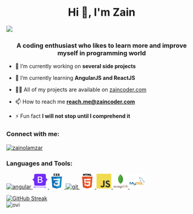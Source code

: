 <h1 align="center">Hi 👋, I'm Zain</h1>
<img src="github-header-image.png">
<h3 align="center">A coding enthusiast who likes to learn more and improve myself in programming world</h3>

- 🔭 I’m currently working on **several side projects**

- 🌱 I’m currently learning **AngularJS and ReactJS**

- 👨‍💻 All of my projects are available on [zaincoder.com](zaincoder.com)

- 📫 How to reach me **reach.me@zaincoder.com**

- ⚡ Fun fact **I will not stop until I comprehend it**

<h3 align="left">Connect with me:</h3>
<p align="left">
<a href="https://linkedin.com/in/zainolamzar" target="blank"><img align="center" src="https://raw.githubusercontent.com/rahuldkjain/github-profile-readme-generator/master/src/images/icons/Social/linked-in-alt.svg" alt="zainolamzar" height="30" width="40" /></a>
</p>

<h3 align="left">Languages and Tools:</h3>
<p align="left"> <a href="https://angular.io" target="_blank" rel="noreferrer"> <img src="https://angular.io/assets/images/logos/angular/angular.svg" alt="angular" width="40" height="40"/> </a> <a href="https://getbootstrap.com" target="_blank" rel="noreferrer"> <img src="https://raw.githubusercontent.com/devicons/devicon/master/icons/bootstrap/bootstrap-plain-wordmark.svg" alt="bootstrap" width="40" height="40"/> </a> <a href="https://www.w3schools.com/css/" target="_blank" rel="noreferrer"> <img src="https://raw.githubusercontent.com/devicons/devicon/master/icons/css3/css3-original-wordmark.svg" alt="css3" width="40" height="40"/> </a> <a href="https://git-scm.com/" target="_blank" rel="noreferrer"> <img src="https://www.vectorlogo.zone/logos/git-scm/git-scm-icon.svg" alt="git" width="40" height="40"/> </a> <a href="https://www.w3.org/html/" target="_blank" rel="noreferrer"> <img src="https://raw.githubusercontent.com/devicons/devicon/master/icons/html5/html5-original-wordmark.svg" alt="html5" width="40" height="40"/> </a> <a href="https://developer.mozilla.org/en-US/docs/Web/JavaScript" target="_blank" rel="noreferrer"> <img src="https://raw.githubusercontent.com/devicons/devicon/master/icons/javascript/javascript-original.svg" alt="javascript" width="40" height="40"/> </a> <a href="https://www.mongodb.com/" target="_blank" rel="noreferrer"> <img src="https://raw.githubusercontent.com/devicons/devicon/master/icons/mongodb/mongodb-original-wordmark.svg" alt="mongodb" width="40" height="40"/> </a> <a href="https://www.mysql.com/" target="_blank" rel="noreferrer"> <img src="https://raw.githubusercontent.com/devicons/devicon/master/icons/mysql/mysql-original-wordmark.svg" alt="mysql" width="40" height="40"/> </a> </p>

<a href="https://git.io/streak-stats"><img src="https://streak-stats.demolab.com?user=zainolamzar&theme=dark&hide_border=true&border_radius=6" alt="GitHub Streak" /></a>
<br>
<img src="https://github-readme-stats.vercel.app/api/top-langs?username=zainolamzar&show_icons=true&locale=en&layout=compact&theme=chartreuse-dark" alt="ovi" />
